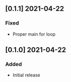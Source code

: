 ## [0.1.1] 2021-04-22
### Fixed
- Proper main for loop

## [0.1.0] 2021-04-22
### Added
- Initial release